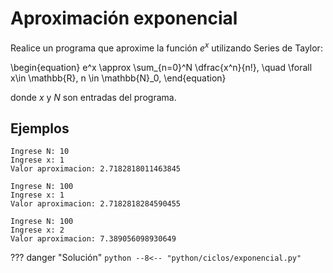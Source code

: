 # Aproximación exponencial

Realice un programa que aproxime la función $e^x$ utilizando Series de Taylor:

\begin{equation}
    e^x \approx \sum_{n=0}^N \dfrac{x^n}{n!}, \quad \forall x\in \mathbb{R}, n \in \mathbb{N}_0,
\end{equation}

donde $x$ y $N$ son entradas del programa.

## Ejemplos

```
Ingrese N: 10
Ingrese x: 1
Valor aproximacion: 2.7182818011463845
```

```
Ingrese N: 100
Ingrese x: 1
Valor aproximacion: 2.7182818284590455
```

```
Ingrese N: 100
Ingrese x: 2
Valor aproximacion: 7.389056098930649
```

??? danger "Solución"
    ```python
    --8<-- "python/ciclos/exponencial.py"
    ```